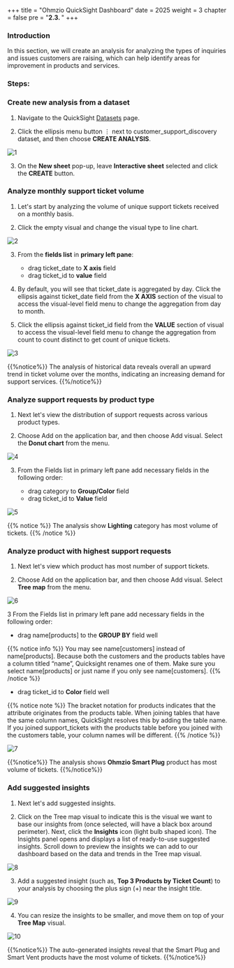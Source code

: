 +++
title = "Ohmzio QuickSight Dashboard"
date = 2025
weight = 3
chapter = false
pre = "<b>2.3. </b>"
+++

### Introduction

In this section, we will create an analysis for analyzing the types of inquiries and issues customers are raising, which can help identify areas for improvement in products and services.

### Steps:

### Create new analysis from a dataset

1. Navigate to the QuickSight [Datasets](https://quicksight.aws.amazon.com/sn/console/signup)  page.

2. Click the ellipsis menu button ⋮ next to customer_support_discovery dataset, and then choose **CREATE ANALYSIS**.

![1](../../images/2/2.3/1.png)

3. On the **New sheet** pop-up, leave **Interactive sheet** selected and click the **CREATE** button.

### Analyze monthly support ticket volume

1. Let's start by analyzing the volume of unique support tickets received on a monthly basis.

2. Click the empty visual and change the visual type to line chart.

![2](../../images/2/2.3/2.png)

3. From the **fields list** in **primary left pane**:

   * drag ticket_date to **X axis** field
   * drag ticket_id to **value** field

4. By default, you will see that ticket_date is aggregated by day. Click the ellipsis against ticket_date field from the **X AXIS** section of the visual to access the visual-level field menu to change the aggregation from day to month.

5. Click the ellipsis against ticket_id field from the **VALUE** section of visual to access the visual-level field menu to change the aggregation from count to count distinct to get count of unique tickets.

![3](../../images/2/2.3/3.gif)

{{%notice%}}
The analysis of historical data reveals overall an upward trend in ticket volume over the months, indicating an increasing demand for support services.
{{%/notice%}}

### Analyze support requests by product type

1. Next let's view the distribution of support requests across various product types.

2. Choose Add on the application bar, and then choose Add visual. Select the **Donut chart** from the menu.

![4](../../images/2/2.3/4.png)

3. From the Fields list in primary left pane add necessary fields in the following order:

   * drag category to **Group/Color** field
   * drag ticket_id to **Value** field

![5](../../images/2/2.3/5.gif)

{{% notice %}}
The analysis show **Lighting** category has most volume of tickets.
{{% /notice %}}
### Analyze product with highest support requests

1. Next let's view which product has most number of support tickets.

2. Choose Add on the application bar, and then choose Add visual. Select **Tree map** from the menu.

![6](../../images/2/2.3/6.png)

3 From the Fields list in primary left pane add necessary fields in the following order:

   * drag name[products] to the **GROUP BY** field well

{{% notice info %}}
You may see name[customers] instead of name[products]. Because both the customers and the products tables have a column titled “name”, Quicksight renames one of them. Make sure you select name[products] or just name if you only see name[customers].
{{% /notice %}}

   * drag ticket_id to **Color** field well

{{% notice note %}}
The bracket notation for products indicates that the attribute originates from the products table. When joining tables that have the same column names, QuickSight resolves this by adding the table name. If you joined support_tickets with the products table before you joined with the customers table, your column names will be different.
{{% /notice %}}

![7](../../images/2/2.3/7.gif)

{{%notice%}}
The analysis shows **Ohmzio Smart Plug** product has most volume of tickets.
{{%/notice%}}

### Add suggested insights

1. Next let's add suggested insights.

2. Click on the Tree map visual to indicate this is the visual we want to base our insights from (once selected, will have a black box around perimeter). Next, click the **Insights** icon (light bulb shaped icon). The Insights panel opens and displays a list of ready-to-use suggested insights. Scroll down to preview the insights we can add to our dashboard based on the data and trends in the Tree map visual.

![8](../../images/2/2.3/8.png)

3. Add a suggested insight (such as, **Top 3 Products by Ticket Count**) to your analysis by choosing the plus sign (+) near the insight title.

![9](../../images/2/2.3/9.png)

4. You can resize the insights to be smaller, and move them on top of your **Tree Map** visual.

![10](../../images/2/2.3/10.gif)

{{%notice%}}
The auto-generated insights reveal that the Smart Plug and Smart Vent products have the most volume of tickets.
{{%/notice%}}
